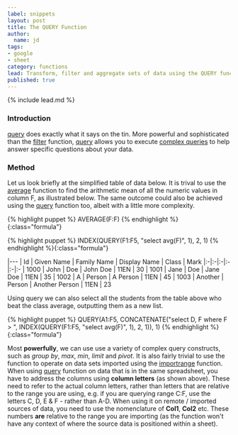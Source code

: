 ```yaml
---
label: snippets
layout: post
title: The QUERY Function
author:
  name: jd
tags:
- google
- sheet
category: functions
lead: Transform, filter and aggregate sets of data using the QUERY function.
published: true
---
```

{% include lead.md %}

### Introduction

[query][1] does exactly what it says on the tin. More powerful and sophisticated than the [filter][2] function, [query][1] allows you to execute [complex queries][3] to help answer specific questions about your data.

### Method

Let us look briefly at the simplified table of data below. It is trival to use the [average][4] function to find the arithmetic mean of all the numeric values in column F, as illustrated below. The same outcome could also be achieved using the [query][1] function too, albeit with a little more complexity.

{% highlight puppet %}
AVERAGE(F:F)
{% endhighlight %}{:class="formula"}

{% highlight puppet %}
INDEX(QUERY(F1:F5, "select avg(F)", 1), 2, 1)
{% endhighlight %}{:class="formula"}

|---
| Id | Given Name | Family Name | Display Name | Class | Mark
|:-|:-|:-|:-|:-|:-
| 1000 | John | Doe | John Doe | 11EN | 30
| 1001 | Jane | Doe | Jane Doe | 11EN | 35
| 1002 | A | Person | A Person | 11EN | 45
| 1003 | Another | Person | Another Person | 11EN | 23

Using query we can also select all the students from the table above who beat the class average, outputting them as a new list.

{% highlight puppet %}
QUERY(A1:F5, CONCATENATE("select D, F where F > ", INDEX(QUERY(F1:F5, "select avg(F)", 1), 2, 1)), 1)
{% endhighlight %}{:class="formula"}

Most __powerfully__, we can use use a variety of complex query constructs, such as _group by_, _max_, _min_, _limit_ and _pivot_. It is also fairly trivial to use the function to operate on data sets imported using the [importrange][5] function. When using [query][1] function on data that is in the same spreadsheet, you have to address the columns using __column letters__ (as shown above). These need to refer to the actual column letters, rather than letters that are relative to the range you are using, e.g. if you are querying range C:F, use the letters C, D, E & F - rather than A-D. When using it on remote / imported sources of data, you need to use the nomenclature of __Col1__, __Col2__ etc. These numbers __are__ relative to the range you are importing (as the function won't have any context of where the source data is positioned within a sheet).

[1]: https://support.google.com/docs/answer/3093343 "How to use the QUERY function"
[2]: https://support.google.com/docs/answer/3093197 "How to use the FILTER function"
[3]: https://developers.google.com/chart/interactive/docs/querylanguage "Query Language Reference"
[4]: https://support.google.com/docs/answer/3093615 "How to use the AVERAGE function"
[5]: https://support.google.com/docs/answer/3093340 "How to use the IMPORTRANGE function"